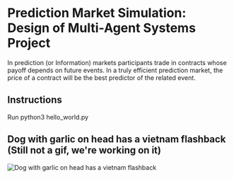 # Prediction Market Simulation: Design of Multi-Agent Systems Project
In prediction (or Information) markets participants trade in contracts whose payoff depends on future events. In a truly efficient prediction market, the price of a contract will be the best predictor of the related event.

## Instructions
Run python3 hello_world.py

## Dog with garlic on head has a vietnam flashback (Still not a gif, we're working on it)
![Dog with garlic on head has a vietnam flashback](https://i.imgur.com/eKTqxXR.png)
